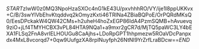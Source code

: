 $START$zlwW0z0MQ3NpoHzaSXOc4nG1kE43U/pxvhhhRO/VY/ije1I8ppUKKvx+C/B/3swYlVbEhvKtqddvq2kOmyzKxti46TRINa4ZBiaBQPoE/OrPQRdMKsQ0/EesDPckakW4QW42CMs+h2uheH4hoZxEGP86ldA4PzmSQMB+hAvuevq9ziO+jLf4TMYHCBX3vPL84HTA9NQa1+a9mxr2gCR7d/MjTQ5paWC3LY4bEXA1FLSq2FnA8vrIELHOUGu8CaAjhs+LDoRpGPT1hhpmezw5ROaVDcPanpxdx4MxL8vcorqd7+0qw9UufgzXA8rpINuyfph26NtNI9YrZrfLraBDcw==$END$